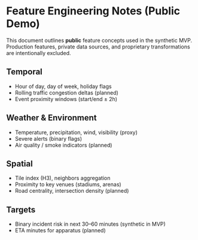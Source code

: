 # Feature Engineering Notes (Public Demo)

This document outlines **public** feature concepts used in the synthetic MVP.  
Production features, private data sources, and proprietary transformations are intentionally excluded.

## Temporal
- Hour of day, day of week, holiday flags
- Rolling traffic congestion deltas (planned)
- Event proximity windows (start/end ± 2h)

## Weather & Environment
- Temperature, precipitation, wind, visibility (proxy)
- Severe alerts (binary flags)
- Air quality / smoke indicators (planned)

## Spatial
- Tile index (H3), neighbors aggregation
- Proximity to key venues (stadiums, arenas)
- Road centrality, intersection density (planned)

## Targets
- Binary incident risk in next 30–60 minutes (synthetic in MVP)
- ETA minutes for apparatus (planned)
